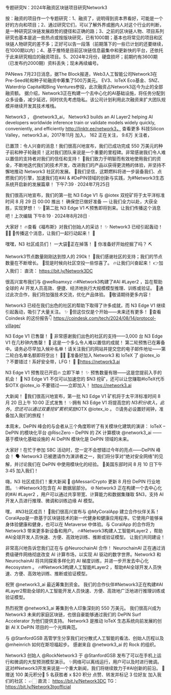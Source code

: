 专题研究N：2024年融资区块链项目研究Network3


按：融资的项目作一个专题研究：1、融资了，说明得到资本界看好，可能是一个好的方向和项目；2、通过研究它们，可以了解外界或圈内人对这个行业的判断，是一种研究区块链发展趋势的捷径和正确的路；3、之前的区块链人物、项目系列研究也基本是追一些热点或按版块研究，已有1000期；基本也将常见的项目和区块链人物研究的差不多；正好可以告一段落（前期落下的一些已计划的还要继续，在1000期以内）；4、基于推特是目前区块链信息最集中和更新快的平台，还依托于此来研究相应的融资项目。5、2024年2月份，硬盘损坏；前期约有3600期（已发布约2000期）资料丢失；现未再续编号。

PANews 7月23日消息，据The Block报道，Web3人工智能公司Network3在Pre-Seed轮和种子轮融资中筹集了500万美元。 EV3、IoTeX Eco基金、SNZ、Waterdrip Capital和Bing Ventures参投，此次融资占Network3迄今为止的全部融资额。
据介绍，Network3正在构建一个去中心化的AI基础设施，将任务分配到众多设备，减少延迟，同时优先考虑隐私。该公司计划利用此次融资来扩大团队规模并继续开发其技术堆栈。

Network3
，
@network3_ai，
Network3 builds an AI Layer2 helping AI developers worldwide inference train or validate models widely quickly, conveniently, and efficiently http://linktr.ee/network3，
查看更多
科技Silicon Valley，network3.ai，2017年11月 加入，
162 正在关注，
9.6万 关注者，


已置顶：令人兴奋的消息！我们很高兴地宣布，我们已成功完成 550 万美元的种子前和种子轮融资！这对我们团队来说是一个重要的里程碑。非常感谢我们令人难以置信的支持者对我们的信任和支持！
💪我们致力于明智而有效地使用我们的资金，不断地迭代我们的技术开发，改进我们的产品以获得更流畅的体验，并坚持不懈地推动 Network3 社区的发展。
🚀我们坚信，这颗燃料将进一步装备我们、点燃我们的引擎，加速我们在#AI & #DePIN领域的创新与实践，为#Network3生态系统开启新的发展篇章！
下午7:39 · 2024年7月25日

我们很高兴地宣布，我们的第一批 N3 Edge V1 与
@iotex
双挖矿将于太平洋标准时间 8 月 29 日 00:00 推出！
确保您已做好准备 — 让我们全力以赴，大获全胜，实现梦想！ ✨
💎第二批 N3 Edge V1 ⛏预售即将到来。让我们传播这个消息吧！上次编辑
下午8:19 · 2024年8月28日
·

大家好！
🔥查看《福布斯》对我们创始人的采访！
✨ Network3 已经引起轰动！ 🌊🚀 
🥳传播这个消息，让我们一起行动起来！ 💪

嘿嘿，N3 社区成员们！
一大袋💎正在掉落！ 🤑
你准备好开始挖掘了吗？ ⛏️

Network3节点数量刚刚达到惊人的 290k！
🤩我们感谢社区的支持；我们的节点数量在不断增长。
🥳现是时候向社区空投一些惊喜了。
🔥让我们兴奋起来！
👉加入我们：
直流： https://bit.ly/Network3DC

很高兴宣布我们与
@weRoamxyz
🔥#Network3构建了#AI #Layer2 ，旨在帮助全球的 AI 开发人员高效、便捷、经济地执行大规模模型推理、训练或验证。
🤝通过此次合作，我们将加强技术交流，优化产品体验。
🚀敬请期待更多内容！

Network3 已经在我们出色的社区的帮助下取得了许多成就，而 N3 Edge V1 继续引起轰动，吸引了大量关注。 ✨
🙌但这仅仅是个开始——未来还有更多！
👀查看 Coindesk 的这份报告👇
https://coindesk.com/tech/2024/08/14/protocol-village/

N3 Edge V1 已售罄！ 🎉
非常感谢我们出色的社区的支持——3,000 台 N3 Edge V1 在几秒钟内售罄！ 🚀
这是一个多么令人难以置信的成就！
第二轮预售已在筹备中。请务必尽早加入候补名单！请关注我们的网站并提交您的电子邮件地址——第二轮白名单名额即将空出！ 👀🔥
💸准备好加入 Network3 和 IoTeX 了
@iotex_io
 ？不要错过！系好安全带，LFG！ 🚀
🔗https://network3.ai

N3 Edge V1 预售现已开启🔥
立即下单！ ✨
预售数量有限——这是您提前入手的机会！ 🚀
N3 Edge V1 不仅可以加速您的 $N3 挖矿，还可以让您赚取#IoTeX代币$IOTX 
@iotex_io
不要错过——立即加入！
https://network3.ai

大新闻！
💎我们很高兴地宣布，第一批 N3 Edge V1 矿机将于太平洋标准时间 8 月 20 日上午 10:00 正式发售！
✨拥有 N3 Edge V1 将提高您的 $N3 积分收入，此外，您还可以通过双重挖矿累积奖励$IOTX 
@iotex_io
 。
⏰请务必设置好闹钟，准备加入我们的旅程！

本周末，DePIN 峰会的与会者从三个角度聆听了有关模块化建筑的演讲：
IoTeX – DePIN 的模块化平台
@RiscZero
 – DePIN 的 ZK 计算模块
@network3_ai
 ——基于模块化基础设施的 AI DePIN
模块化是 DePIN 领域的未来。

大家好！在忙于参加 SBC 活动时，您一定不会想错过今年的亮点——DePIN 峰会！
🗣 Network3 已被邀请作为演讲者之一，我们将分享对“绝对安全网络”的见解，并讨论我们在 DePIN 中使用模块化的经验。
🙌美国东部时间 8 月 10 日下午 3:45 加入我们！

嗨，N3 社区成员们！重大新闻
📝
@MessariCrypto
更新 8 月份 DePIN 行业地图。
✨#Network3包含在 AI 数据层部分。
🌐 Network3 正在构建一个去中心化的#Al #Layer2 ，用户可以通过共享带宽、计算能力和数据集赚取 $N3，支持 AI 开发人员进行推理、微调和训练边缘 AI 模型。

嘿， #N3社区成员！
🎉我们很高兴宣布与
@MyCoralApp
建立合作伙伴关系！
CoralApp是一款基于区块链技术的新一代健身和健康应用程序。它使用户能够亲身体验健康和健身，也可以在 Metaverse 中体验。与 CoralApp 的合作将为 Network3 带来更多新设备和用户。
🔥#Network3构建人工智能#Layer2 ，帮助#AI全球开发人员快速、方便、高效地训练、推断或验证模型。
让我们共同建设！

非常高兴地告诉您我们正在与
@NeurochainAI
合作！
NeurochainAI 正在通过消费级硬件网络彻底改变 AI 计算市场，以实现 AI 驱动的数字世界。Network3 和 NeurochainAI 将共同探索多样化的 AI 梯度训练，并进一步开发去中心化#ecosystem 。
🔥#Network3构建人工智能#Layer2 ，帮助#AI全球开发人员快速、方便、高效地训练、推断或验证模型。

祝贺
@network3_ai
最近筹集到资金。
我们的合作伙伴#Network3正在构建#AI #Layer2帮助全球的人工智能开发人员快速、方便、高效地广泛地进行推理训练或验证模型。

热烈祝贺
@network3_ai
筹集到令人印象深刻的 550 万美元。
我们很高兴成为 Network3 未来的家庭区块链，也很自豪能够通过我们的 DePIN Surf Accelerator 为他们提供支持。
Network3 是推动 IoTeX 生态系统向前发展的创新 AI X DePIN 项目的一个光辉典范。

与
@StanfordGSB
高管学生分享我们对分散式人工智能的看法、创始人历程以及
@mheinrich
如何在斯坦福起步。
感谢来自
@network3_ai
的 Rock 的组织。

 Network3 创始人
@RockNetwork3
于
@StanfordGSB
发布了可以在手机上运行和微调的大型预测模型演示。
✨网络可以离线运行，用户可以及时进行微调。这对#Network3开发来说是一个重大新闻，我们将继续致力于#AI创新的前沿。
🎁赠送 100 美元积分🎁
5 名获胜者 x $20 积分
点赞、转发并标记 3 位好友
加入我们的社区： 👉🏻
直流： https://bit.ly/Network3DC
TG： https://bit.ly/Network3tgofficial
